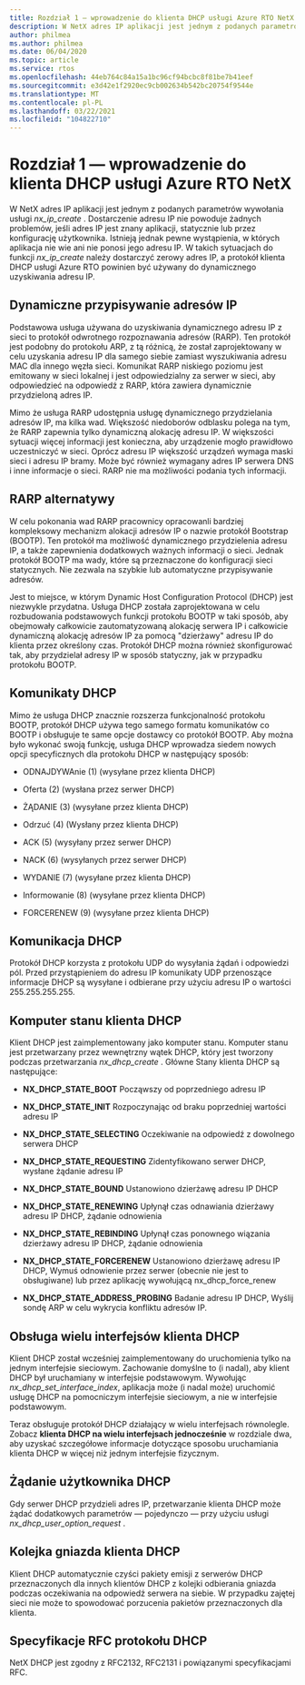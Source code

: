 ```yaml
---
title: Rozdział 1 — wprowadzenie do klienta DHCP usługi Azure RTO NetX
description: W NetX adres IP aplikacji jest jednym z podanych parametrów wywołania usługi nx_ip_create.
author: philmea
ms.author: philmea
ms.date: 06/04/2020
ms.topic: article
ms.service: rtos
ms.openlocfilehash: 44eb764c84a15a1bc96cf94bcbc8f81be7b41eef
ms.sourcegitcommit: e3d42e1f2920ec9cb002634b542bc20754f9544e
ms.translationtype: MT
ms.contentlocale: pl-PL
ms.lasthandoff: 03/22/2021
ms.locfileid: "104822710"
---
```

# <a name="chapter-1---introduction-to-azure-rtos-netx-dhcp-client"></a>Rozdział 1 — wprowadzenie do klienta DHCP usługi Azure RTO NetX

W NetX adres IP aplikacji jest jednym z podanych parametrów wywołania usługi *nx_ip_create* . Dostarczenie adresu IP nie powoduje żadnych problemów, jeśli adres IP jest znany aplikacji, statycznie lub przez konfigurację użytkownika. Istnieją jednak pewne wystąpienia, w których aplikacja nie wie ani nie ponosi jego adresu IP. W takich sytuacjach do funkcji *nx_ip_create* należy dostarczyć zerowy adres IP, a protokół klienta DHCP usługi Azure RTO powinien być używany do dynamicznego uzyskiwania adresu IP.

## <a name="dynamic-ip-address-assignment"></a>Dynamiczne przypisywanie adresów IP

Podstawowa usługa używana do uzyskiwania dynamicznego adresu IP z sieci to protokół odwrotnego rozpoznawania adresów (RARP). Ten protokół jest podobny do protokołu ARP, z tą różnicą, że został zaprojektowany w celu uzyskania adresu IP dla samego siebie zamiast wyszukiwania adresu MAC dla innego węzła sieci. Komunikat RARP niskiego poziomu jest emitowany w sieci lokalnej i jest odpowiedzialny za serwer w sieci, aby odpowiedzieć na odpowiedź z RARP, która zawiera dynamicznie przydzieloną adres IP.

Mimo że usługa RARP udostępnia usługę dynamicznego przydzielania adresów IP, ma kilka wad. Większość niedoborów odblasku polega na tym, że RARP zapewnia tylko dynamiczną alokację adresu IP. W większości sytuacji więcej informacji jest konieczna, aby urządzenie mogło prawidłowo uczestniczyć w sieci. Oprócz adresu IP większość urządzeń wymaga maski sieci i adresu IP bramy. Może być również wymagany adres IP serwera DNS i inne informacje o sieci. RARP nie ma możliwości podania tych informacji.

## <a name="rarp-alternatives"></a>RARP alternatywy

W celu pokonania wad RARP pracownicy opracowanli bardziej kompleksowy mechanizm alokacji adresów IP o nazwie protokół Bootstrap (BOOTP). Ten protokół ma możliwość dynamicznego przydzielenia adresu IP, a także zapewnienia dodatkowych ważnych informacji o sieci. Jednak protokół BOOTP ma wady, które są przeznaczone do konfiguracji sieci statycznych. Nie zezwala na szybkie lub automatyczne przypisywanie adresów.

Jest to miejsce, w którym Dynamic Host Configuration Protocol (DHCP) jest niezwykle przydatna. Usługa DHCP została zaprojektowana w celu rozbudowania podstawowych funkcji protokołu BOOTP w taki sposób, aby obejmowały całkowicie zautomatyzowaną alokację serwera IP i całkowicie dynamiczną alokację adresów IP za pomocą "dzierżawy" adresu IP do klienta przez określony czas. Protokół DHCP można również skonfigurować tak, aby przydzielał adresy IP w sposób statyczny, jak w przypadku protokołu BOOTP.

## <a name="dhcp-messages"></a>Komunikaty DHCP

Mimo że usługa DHCP znacznie rozszerza funkcjonalność protokołu BOOTP, protokół DHCP używa tego samego formatu komunikatów co BOOTP i obsługuje te same opcje dostawcy co protokół BOOTP. Aby można było wykonać swoją funkcję, usługa DHCP wprowadza siedem nowych opcji specyficznych dla protokołu DHCP w następujący sposób:

- ODNAJDYWAnie (1) (wysyłane przez klienta DHCP)

- Oferta (2) (wysłana przez serwer DHCP)

- ŻĄDANIE (3) (wysyłane przez klienta DHCP)

- Odrzuć (4) (Wysłany przez klienta DHCP)

- ACK (5) (wysyłany przez serwer DHCP)

- NACK (6) (wysyłanych przez serwer DHCP)

- WYDANIE (7) (wysyłane przez klienta DHCP)

- Informowanie (8) (wysyłane przez klienta DHCP)

- FORCERENEW (9) (wysyłane przez klienta DHCP)

## <a name="dhcp-communication"></a>Komunikacja DHCP

Protokół DHCP korzysta z protokołu UDP do wysyłania żądań i odpowiedzi pól. Przed przystąpieniem do adresu IP komunikaty UDP przenoszące informacje DHCP są wysyłane i odbierane przy użyciu adresu IP o wartości 255.255.255.255.

## <a name="dhcp-client-state-machine"></a>Komputer stanu klienta DHCP

Klient DHCP jest zaimplementowany jako komputer stanu. Komputer stanu jest przetwarzany przez wewnętrzny wątek DHCP, który jest tworzony podczas przetwarzania *nx_dhcp_create* . Główne Stany klienta DHCP są następujące:


- **NX_DHCP_STATE_BOOT** Począwszy od poprzedniego adresu IP

- **NX_DHCP_STATE_INIT** Rozpoczynając od braku poprzedniej wartości adresu IP

- **NX_DHCP_STATE_SELECTING** Oczekiwanie na odpowiedź z dowolnego serwera DHCP

- **NX_DHCP_STATE_REQUESTING** Zidentyfikowano serwer DHCP, wysłane żądanie adresu IP

- **NX_DHCP_STATE_BOUND** Ustanowiono dzierżawę adresu IP DHCP

- **NX_DHCP_STATE_RENEWING** Upłynął czas odnawiania dzierżawy adresu IP DHCP, żądanie odnowienia

- **NX_DHCP_STATE_REBINDING** Upłynął czas ponownego wiązania dzierżawy adresu IP DHCP, żądanie odnowienia

- **NX_DHCP_STATE_FORCERENEW** Ustanowiono dzierżawę adresu IP DHCP, Wymuś odnowienie przez serwer (obecnie nie jest to obsługiwane) lub przez aplikację wywołującą nx_dhcp_force_renew

- **NX_DHCP_STATE_ADDRESS_PROBING** Badanie adresu IP DHCP, Wyślij sondę ARP w celu wykrycia konfliktu adresów IP.

## <a name="dhcp-client-multiple-interface-support"></a>Obsługa wielu interfejsów klienta DHCP

Klient DHCP został wcześniej zaimplementowany do uruchomienia tylko na jednym interfejsie sieciowym. Zachowanie domyślne to (i nadal), aby klient DHCP był uruchamiany w interfejsie podstawowym. Wywołując *nx_dhcp_set_interface_index*, aplikacja może (i nadal może) uruchomić usługę DHCP na pomocniczym interfejsie sieciowym, a nie w interfejsie podstawowym.

Teraz obsługuje protokół DHCP działający w wielu interfejsach równolegle. Zobacz **klienta DHCP na wielu interfejsach jednocześnie** w rozdziale dwa, aby uzyskać szczegółowe informacje dotyczące sposobu uruchamiania klienta DHCP w więcej niż jednym interfejsie fizycznym.

## <a name="dhcp-user-request"></a>Żądanie użytkownika DHCP

Gdy serwer DHCP przydzieli adres IP, przetwarzanie klienta DHCP może żądać dodatkowych parametrów — pojedynczo — przy użyciu usługi *nx_dhcp_user_option_request* .

## <a name="dhcp-client-socket-queue"></a>Kolejka gniazda klienta DHCP 

Klient DHCP automatycznie czyści pakiety emisji z serwerów DHCP przeznaczonych dla innych klientów DHCP z kolejki odbierania gniazda podczas oczekiwania na odpowiedź serwera na siebie. W przypadku zajętej sieci nie może to spowodować porzucenia pakietów przeznaczonych dla klienta.

## <a name="dhcp-rfcs"></a>Specyfikacje RFC protokołu DHCP

NetX DHCP jest zgodny z RFC2132, RFC2131 i powiązanymi specyfikacjami RFC.

